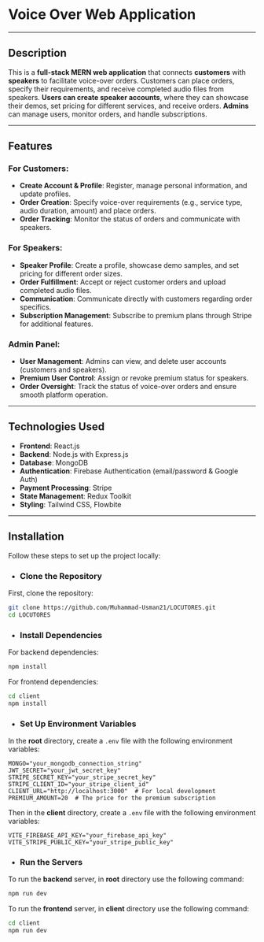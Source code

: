 # Voice Over Web Application

-----

## Description
This is a **full-stack MERN web application** that connects **customers** with **speakers** to facilitate voice-over orders. Customers can place orders, specify their requirements, and receive completed audio files from speakers. **Users can create speaker accounts**, where they can showcase their demos, set pricing for different services, and receive orders. **Admins** can manage users, monitor orders, and handle subscriptions.

---

## Features

### For Customers:
- **Create Account & Profile**: Register, manage personal information, and update profiles.
- **Order Creation**: Specify voice-over requirements (e.g., service type, audio duration, amount) and place orders.
- **Order Tracking**: Monitor the status of orders and communicate with speakers.

### For Speakers:
- **Speaker Profile**: Create a profile, showcase demo samples, and set pricing for different order sizes.
- **Order Fulfillment**: Accept or reject customer orders and upload completed audio files.
- **Communication**: Communicate directly with customers regarding order specifics.
- **Subscription Management**: Subscribe to premium plans through Stripe for additional features.

### Admin Panel:
- **User Management**: Admins can view, and delete user accounts (customers and speakers).
- **Premium User Control**: Assign or revoke premium status for speakers.
- **Order Oversight**: Track the status of voice-over orders and ensure smooth platform operation.

---

## Technologies Used
- **Frontend**: React.js
- **Backend**: Node.js with Express.js  
- **Database**: MongoDB  
- **Authentication**: Firebase Authentication (email/password & Google Auth)  
- **Payment Processing**: Stripe  
- **State Management**: Redux Toolkit
- **Styling**: Tailwind CSS, Flowbite

---

## Installation

Follow these steps to set up the project locally:

- ### Clone the Repository

First, clone the repository:

```bash
git clone https://github.com/Muhammad-Usman21/LOCUTORES.git
cd LOCUTORES
```

- ### Install Dependencies

For backend dependencies:
```bash
npm install
```
For frontend dependencies:
```bash
cd client
npm install
```

- ### Set Up Environment Variables

In the **root** directory, create a `.env` file with the following environment variables:
```env
MONGO="your_mongodb_connection_string"
JWT_SECRET="your_jwt_secret_key"
STRIPE_SECRET_KEY="your_stripe_secret_key"
STRIPE_CLIENT_ID="your_stripe_client_id"
CLIENT_URL="http://localhost:3000"  # For local development
PREMIUM_AMOUNT=20  # The price for the premium subscription

```

Then in the **client** directory, create a `.env` file with the following environment variables:
```env
VITE_FIREBASE_API_KEY="your_firebase_api_key"
VITE_STRIPE_PUBLIC_KEY="your_stripe_public_key"
```

- ### Run the Servers
To run the **backend** server, in **root** directory use the following command:
```bash
npm run dev
```

To run the **frontend** server, in **client** directory use the following command:
```bash
cd client
npm run dev
```


